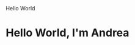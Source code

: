 <!DOCTYPE html>
<html>
  <head>
  <tle>Hello World</tle> </head>
  <body><h1>Hello World, I'm Andrea</body>
</html>
